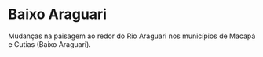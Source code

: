 # Baixo Araguari
Mudanças na paisagem ao redor do Rio Araguari nos municípios de Macapá e Cutias (Baixo Araguari).
